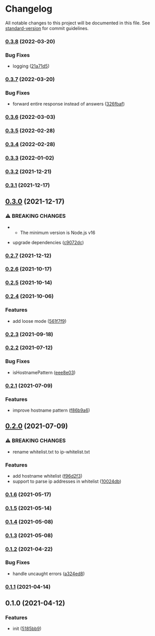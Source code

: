 # Changelog

All notable changes to this project will be documented in this file. See [standard-version](https://github.com/conventional-changelog/standard-version) for commit guidelines.

### [0.3.8](https://github.com/BlackGlory/fcdns/compare/v0.3.7...v0.3.8) (2022-03-20)


### Bug Fixes

* logging ([21a71d5](https://github.com/BlackGlory/fcdns/commit/21a71d5988da3b32564b058be51fe98366bb3ccf))

### [0.3.7](https://github.com/BlackGlory/fcdns/compare/v0.3.6...v0.3.7) (2022-03-20)


### Bug Fixes

* forward entire response instead of answers ([326fbaf](https://github.com/BlackGlory/fcdns/commit/326fbaf40bc028bdd8c1d3b7c5c540430aa0e7dd))

### [0.3.6](https://github.com/BlackGlory/fcdns/compare/v0.3.5...v0.3.6) (2022-03-03)

### [0.3.5](https://github.com/BlackGlory/fcdns/compare/v0.3.4...v0.3.5) (2022-02-28)

### [0.3.4](https://github.com/BlackGlory/fcdns/compare/v0.3.3...v0.3.4) (2022-02-28)

### [0.3.3](https://github.com/BlackGlory/fcdns/compare/v0.3.2...v0.3.3) (2022-01-02)

### [0.3.2](https://github.com/BlackGlory/fcdns/compare/v0.3.1...v0.3.2) (2021-12-21)

### [0.3.1](https://github.com/BlackGlory/fcdns/compare/v0.3.0...v0.3.1) (2021-12-17)

## [0.3.0](https://github.com/BlackGlory/fcdns/compare/v0.2.7...v0.3.0) (2021-12-17)


### ⚠ BREAKING CHANGES

* - The minimum version is Node.js v16

* upgrade dependencies ([c9072dc](https://github.com/BlackGlory/fcdns/commit/c9072dc80e8f6867aca7f0a9d05abec154195f21))

### [0.2.7](https://github.com/BlackGlory/fcdns/compare/v0.2.6...v0.2.7) (2021-12-12)

### [0.2.6](https://github.com/BlackGlory/fcdns/compare/v0.2.5...v0.2.6) (2021-10-17)

### [0.2.5](https://github.com/BlackGlory/fcdns/compare/v0.2.4...v0.2.5) (2021-10-14)

### [0.2.4](https://github.com/BlackGlory/fcdns/compare/v0.2.3...v0.2.4) (2021-10-06)


### Features

* add loose mode ([561f7f9](https://github.com/BlackGlory/fcdns/commit/561f7f9181a5bd76e5093ed5e7fc65daadd4702d))

### [0.2.3](https://github.com/BlackGlory/fcdns/compare/v0.2.2...v0.2.3) (2021-09-18)

### [0.2.2](https://github.com/BlackGlory/fcdns/compare/v0.2.1...v0.2.2) (2021-07-12)


### Bug Fixes

* isHostnamePattern ([eee8e03](https://github.com/BlackGlory/fcdns/commit/eee8e03703e4cac962db6b2d05965f877051c30b))

### [0.2.1](https://github.com/BlackGlory/fcdns/compare/v0.2.0...v0.2.1) (2021-07-09)


### Features

* improve hostname pattern ([f86b9a6](https://github.com/BlackGlory/fcdns/commit/f86b9a64c92160dc5995fa1dc77e0a1f2c1daa3d))

## [0.2.0](https://github.com/BlackGlory/fcdns/compare/v0.1.6...v0.2.0) (2021-07-09)


### ⚠ BREAKING CHANGES

* rename whitelist.txt to ip-whitelist.txt

### Features

* add hostname whitelist ([f96d2f3](https://github.com/BlackGlory/fcdns/commit/f96d2f38daf1506e168d7e380b09edad87165d06))
* support to parse ip addresses in whitelist ([10024db](https://github.com/BlackGlory/fcdns/commit/10024db45acb5201f67ecc64a7e2cf54ade396b4))

### [0.1.6](https://github.com/BlackGlory/fcdns/compare/v0.1.5...v0.1.6) (2021-05-17)

### [0.1.5](https://github.com/BlackGlory/fcdns/compare/v0.1.4...v0.1.5) (2021-05-14)

### [0.1.4](https://github.com/BlackGlory/fcdns/compare/v0.1.3...v0.1.4) (2021-05-08)

### [0.1.3](https://github.com/BlackGlory/fcdns/compare/v0.1.2...v0.1.3) (2021-05-08)

### [0.1.2](https://github.com/BlackGlory/fcdns/compare/v0.1.1...v0.1.2) (2021-04-22)


### Bug Fixes

* handle uncaught errors ([a324ed8](https://github.com/BlackGlory/fcdns/commit/a324ed8241feb1aab029b5bd23d3f792bce42c58))

### [0.1.1](https://github.com/BlackGlory/fcdns/compare/v0.1.0...v0.1.1) (2021-04-14)

## 0.1.0 (2021-04-12)


### Features

* init ([5185bb9](https://github.com/BlackGlory/fcdns/commit/5185bb9103536124b15192b340bd0a91d1eb49af))
